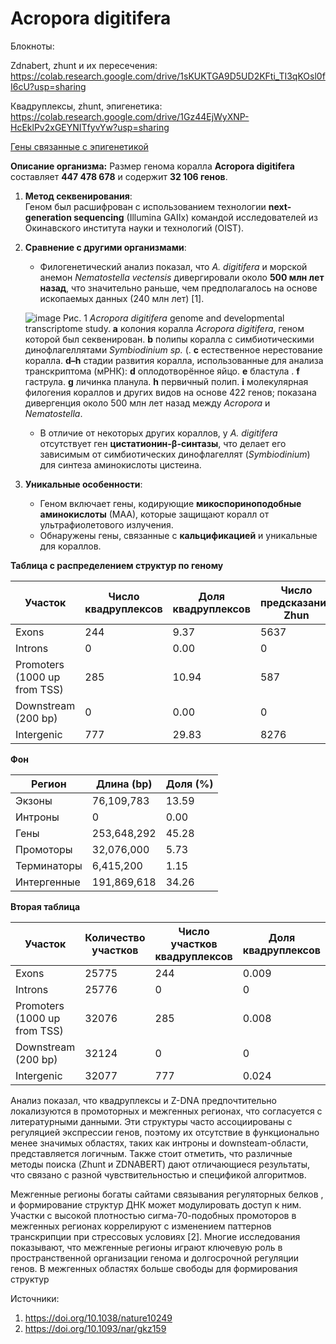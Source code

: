 # Acropora digitifera

Блокноты:

Zdnabert, zhunt и их пересечения: https://colab.research.google.com/drive/1sKUKTGA9D5UD2KFti_TI3qKOsl0fI6cU?usp=sharing

Квадруплексы, zhunt, эпигенетика: https://colab.research.google.com/drive/1Gz44EjWyXNP-HcEklPv2xGEYNITfyvYw?usp=sharing

[Гены связанные с эпигенетикой](https://raw.githubusercontent.com/slender-lori/hse_minor_project/refs/heads/main/project_files/gene_family_results.csv)

**Описание организма:**
Размер генома коралла **Acropora digitifera** составляет **447 478 678** и содержит  **32 106 генов**.  
1. **Метод секвенирования**:  
   Геном был расшифрован с использованием технологии **next-generation sequencing** (Illumina GAIIx) командой исследователей из Окинавского института науки и технологий (OIST).  
2. **Сравнение с другими организмами**:  
   - Филогенетический анализ показал, что *A. digitifera* и морской анемон *Nematostella vectensis* дивергировали около **500 млн лет назад**, что значительно раньше, чем предполагалось на основе ископаемых данных (240 млн лет) [1].
   
   ![image](https://github.com/user-attachments/assets/c19c98e5-7215-4403-9dba-5e9b716d2374)
   Рис. 1 *Acropora digitifera* genome and developmental transcriptome study. **a** колония коралла *Acropora digitifera*, геном которой был секвенирован. **b** полипы коралла с симбиотическими динофлагеллятами *Symbiodinium sp.* (. **c** естественное нерестование коралла. **d–h** стадии развития коралла, использованные для анализа транскриптома (мРНК): **d** оплодотворённое яйцо. **e** бластула . **f** гаструла. **g** личинка планула. **h** первичный полип.  **i**  молекулярная филогения кораллов и других видов на основе 422 генов; показана дивергенция около 500 млн лет назад между *Acropora* и *Nematostella*.
   - В отличие от некоторых других кораллов, у *A. digitifera* отсутствует ген **цистатионин-β-синтазы**, что делает его зависимым от симбиотических динофлагеллят (*Symbiodinium*) для синтеза аминокислоты цистеина.  

4. **Уникальные особенности**:  
   - Геном включает гены, кодирующие **микоспориноподобные аминокислоты** (МАА), которые защищают коралл от ультрафиолетового излучения.  
   - Обнаружены гены, связанные с **кальцификацией** и уникальные для кораллов.  


**Таблица с распределением структур по геному**

| Участок                     | Число квадруплексов | Доля квадруплексов | Число предсказаний Zhun | Доля предсказаний Zhun | Число предсказаний ZDNABERT | Доля предсказаний ZDNABERT |
|-----------------------------|--------------------|-------------------|-------------------------|------------------------|------------------------------|-----------------------------|
| Exons                       |   244              |    9.37           |           5637         |     0.417              |        1789                  |        13.71                     |
| Introns                     |   0                |     0.00          |      0                   |    0.00                    |         0                    |          0.00                   |
| Promoters (1000 up from TSS)|      285           |    10.94          |           587             |    0.04                    |          1559                |          11.95                   |
| Downstream (200 bp)         |   0                |      0.00         |            0          |     0.00                   |         0                     |             0.00                |
| Intergenic                  |        777          |         29.83    |        8276          |      0.578                  |        4269                   |          32.73                   |

**Фон**

| Регион       | Длина (bp)   | Доля (%) |
|--------------|--------------|----------|
| Экзоны       | 76,109,783   | 13.59    |
| Интроны      | 0            | 0.00     |
| Гены         | 253,648,292  | 45.28    |
| Промоторы    | 32,076,000   | 5.73     |
| Терминаторы  | 6,415,200    | 1.15     |
| Интергенные  | 191,869,618  | 34.26    |

**Вторая таблица**

| Участок                     | Количество участков | Число участков квадруплексов | Доля квадруплексов | Число предсказаний Zhun | Доля предсказаний Zhun | Число предсказаний ZDNABERT | Доля предсказаний ZDNABERT |
|-----------------------------|---------------------|--------------------|-------------------|-------------------------|------------------------|------------------------------|-----------------------------|
| Exons                       |      25775         |     244            |    0.009           |     5637                |       0.21             |            1789                  |       0.0694                     
| Introns                     |       25776        |      0              |     0             |           0             |            0            |           0                   |           0                  |
| Promoters (1000 up from TSS)|          32076      |     285               |     0.008              |       587             |     0.18     |              1559                |       0.048                      |
| Downstream (200 bp)         |        32124        |     0               |         0          |         0                |         0               |         0                     |       0                      |
| Intergenic                  |      32077          |      777              |    0.024               |       8276                  |    0.25                    |        4269            |   0.13                          |


Анализ показал, что квадруплексы и Z-DNA предпочтительно локализуются в промоторных и межгенных регионах, что согласуется с литературными данными. Эти структуры часто ассоциированы с регуляцией экспрессии генов, поэтому их отсутствие в функционально менее значимых областях, таких как интроны и downsteam-области, представляется логичным. Также стоит отметить, что различные методы поиска (Zhunt и ZDNABERT) дают отличающиеся результаты, что связано с разной чувствительностью и спецификой алгоритмов.

Межгенные регионы богаты сайтами связывания регуляторных белков , и формирование структур ДНК может модулировать доступ к ним. Участки с высокой плотностью сигма-70-подобных промоторов в межгенных регионах коррелируют с изменением паттернов транскрипции при стрессовых условиях [2]. Многие исследования показывают, что межгенные регионы играют ключевую роль в пространственной организации генома и долгосрочной регуляции генов. В межгенных областях больше свободы для формирования структур

Источники: 
1. https://doi.org/10.1038/nature10249
2. https://doi.org/10.1093/nar/gkz159
